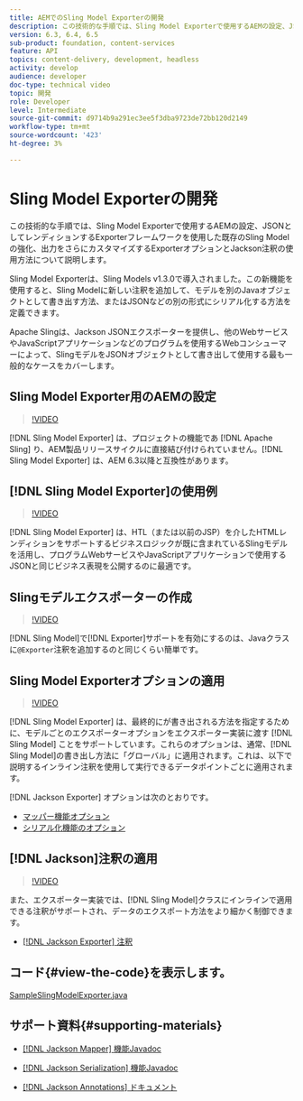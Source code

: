 ```yaml
---
title: AEMでのSling Model Exporterの開発
description: この技術的な手順では、Sling Model Exporterで使用するAEMの設定、JSONとしてレンディションするExporterフレームワークを使用した既存のSling Modelの強化、出力をさらにカスタマイズするExporterオプションとJackson注釈の使用方法について説明します。
version: 6.3, 6.4, 6.5
sub-product: foundation, content-services
feature: API
topics: content-delivery, development, headless
activity: develop
audience: developer
doc-type: technical video
topic: 開発
role: Developer
level: Intermediate
source-git-commit: d9714b9a291ec3ee5f3dba9723de72bb120d2149
workflow-type: tm+mt
source-wordcount: '423'
ht-degree: 3%

---
```



# Sling Model Exporterの開発

この技術的な手順では、Sling Model Exporterで使用するAEMの設定、JSONとしてレンディションするExporterフレームワークを使用した既存のSling Modelの強化、出力をさらにカスタマイズするExporterオプションとJackson注釈の使用方法について説明します。

Sling Model Exporterは、Sling Models v1.3.0で導入されました。この新機能を使用すると、Sling Modelに新しい注釈を追加して、モデルを別のJavaオブジェクトとして書き出す方法、またはJSONなどの別の形式にシリアル化する方法を定義できます。

Apache Slingは、Jackson JSONエクスポーターを提供し、他のWebサービスやJavaScriptアプリケーションなどのプログラムを使用するWebコンシューマーによって、SlingモデルをJSONオブジェクトとして書き出して使用する最も一般的なケースをカバーします。

## Sling Model Exporter用のAEMの設定

>[!VIDEO](https://video.tv.adobe.com/v/16862/?quality=12&learn=on)

[!DNL Sling Model Exporter] は、プロジェクトの機能であ [!DNL Apache Sling] り、AEM製品リリースサイクルに直接結び付けられていません。[!DNL Sling Model Exporter] は、AEM 6.3以降と互換性があります。

## [!DNL Sling Model Exporter]の使用例

>[!VIDEO](https://video.tv.adobe.com/v/16863/?quality=12&learn=on)

[!DNL Sling Model Exporter] は、HTL（または以前のJSP）を介したHTMLレンディションをサポートするビジネスロジックが既に含まれているSlingモデルを活用し、プログラムWebサービスやJavaScriptアプリケーションで使用するJSONと同じビジネス表現を公開するのに最適です。

## Slingモデルエクスポーターの作成

>[!VIDEO](https://video.tv.adobe.com/v/16864/?quality=12&learn=on)

[!DNL Sling Model]で[!DNL Exporter]サポートを有効にするのは、Javaクラスに`@Exporter`注釈を追加するのと同じくらい簡単です。

## Sling Model Exporterオプションの適用

>[!VIDEO](https://video.tv.adobe.com/v/16865/?quality=12&learn=on)

[!DNL Sling Model Exporter] は、最終的にが書き出される方法を指定するために、モデルごとのエクスポーターオプションをエクスポーター実装に渡す [!DNL Sling Model] ことをサポートしています。これらのオプションは、通常、[!DNL Sling Model]の書き出し方法に「グローバル」に適用されます。これは、以下で説明するインライン注釈を使用して実行できるデータポイントごとに適用されます。

[!DNL Jackson Exporter] オプションは次のとおりです。

* [マッパー機能オプション](https://static.javadoc.io/com.fasterxml.jackson.core/jackson-databind/2.8.5/com/fasterxml/jackson/databind/MapperFeature.html)
* [シリアル化機能のオプション](https://static.javadoc.io/com.fasterxml.jackson.core/jackson-databind/2.8.5/com/fasterxml/jackson/databind/SerializationFeature.html)

## [!DNL Jackson]注釈の適用

>[!VIDEO](https://video.tv.adobe.com/v/16866/?quality=12&learn=on)

また、エクスポーター実装では、[!DNL Sling Model]クラスにインラインで適用できる注釈がサポートされ、データのエクスポート方法をより細かく制御できます。

* [[!DNL Jackson Exporter] 注釈](https://github.com/FasterXML/jackson-annotations/wiki/Jackson-Annotations)

## コード{#view-the-code}を表示します。

[SampleSlingModelExporter.java](https://github.com/Adobe-Consulting-Services/acs-aem-samples/blob/master/core/src/main/java/com/adobe/acs/samples/models/SampleSlingModelExporter.java)

## サポート資料{#supporting-materials}

* [[!DNL Jackson Mapper] 機能Javadoc](https://static.javadoc.io/com.fasterxml.jackson.core/jackson-databind/2.8.5/com/fasterxml/jackson/databind/MapperFeature.html)
* [[!DNL Jackson Serialization] 機能Javadoc](https://static.javadoc.io/com.fasterxml.jackson.core/jackson-databind/2.8.5/com/fasterxml/jackson/databind/SerializationFeature.html)

* [[!DNL Jackson Annotations] ドキュメント](https://github.com/FasterXML/jackson-annotations/wiki/Jackson-Annotations)
